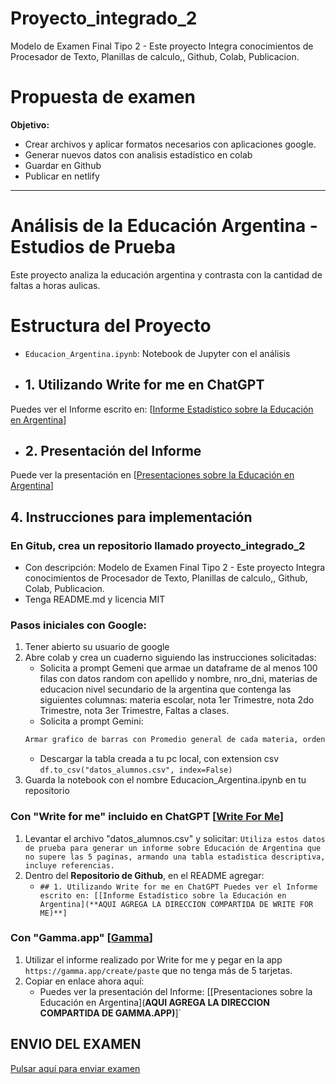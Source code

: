 # Proyecto_integrado_2
Modelo de Examen Final Tipo 2 - Este proyecto Integra conocimientos de Procesador de Texto, Planillas de calculo,, Github, Colab, Publicacion.

# Propuesta de examen
**Objetivo:**
* Crear archivos y aplicar formatos necesarios con aplicaciones google.
* Generar nuevos datos con analisis estadístico en colab
* Guardar en Github
* Publicar en netlify

---

# Análisis de la Educación Argentina - Estudios de Prueba

Este proyecto analiza la educación argentina y contrasta con la cantidad de faltas a horas aulicas.

# Estructura del Proyecto

- `Educacion_Argentina.ipynb`: Notebook de Jupyter con el análisis

- ## 1. Utilizando Write for me en ChatGPT

Puedes ver el Informe escrito en: [[Informe Estadístico sobre la Educación en Argentina](https://chatgpt.com/share/6733b30c-47ec-8002-8835-f98cbf4965ad)]

- ## 2. Presentación del Informe
Puede ver la presentación en [[Presentaciones sobre la Educación en Argentina](https://gamma.app/docs/Informe-Estadistico-sobre-la-Educacion-en-Argentina-hjll5qzle9v1vjy)]
## 4. Instrucciones para implementación
### En Gitub, crea un repositorio llamado proyecto_integrado_2
   * Con descripción: Modelo de Examen Final Tipo 2 - Este proyecto Integra conocimientos de Procesador de Texto, Planillas de calculo,, Github, Colab, Publicacion. 
   * Tenga README.md y licencia MIT
### Pasos iniciales con Google:
1. Tener abierto su usuario de google
2. Abre colab y crea un cuaderno siguiendo las instrucciones solicitadas:
   * Solicita a prompt Gemeni que armae un dataframe de al menos 100 filas con datos random con  apellido y nombre, nro_dni, materias de educacion nivel secundario de la argentina que contenga las siguientes columnas: materia escolar, nota 1er Trimestre, nota 2do Trimestre, nota 3er Trimestre, Faltas a clases.
   * Solicita a prompt Gemini:
    ```txt
    Armar grafico de barras con Promedio general de cada materia, ordenados de mayor a menor, agregar las faltas como valor constrastable en dos ejes. Agregar las leyendas que ayuden a la interpretación.
    ```
   * Descargar la tabla creada a tu pc local, con extension csv `df.to_csv("datos_alumnos.csv", index=False)`
4. Guarda la notebook con el nombre Educacion_Argentina.ipynb en tu repositorio

### Con "Write for me" incluido en ChatGPT [[Write For Me](https://chatgpt.com/g/g-B3hgivKK9-write-for-me)]
1. Levantar el archivo "datos_alumnos.csv" y solicitar: `Utiliza estos datos de prueba para generar un informe sobre Educación de Argentina que no supere las 5 paginas, armando una tabla estadistica descriptiva, incluye referencias.`
2. Dentro del **Repositorio de Github**, en el README agregar:
   * `## 1. Utilizando Write for me en ChatGPT
            Puedes ver el Informe escrito en: [[Informe Estadístico sobre la Educación en Argentina](**AQUI AGREGA LA DIRECCION COMPARTIDA DE WRITE FOR ME)**]`

### Con "Gamma.app" [[Gamma](https://gamma.app)]
1. Utilizar el informe realizado por Write for me y pegar en la app `https://gamma.app/create/paste` que no tenga más de 5 tarjetas.
2. Copiar en enlace ahora aquí:
   * Puedes ver la presentación del Informe: [[Presentaciones sobre la Educación en Argentina](**AQUI AGREGA LA DIRECCION COMPARTIDA DE GAMMA.APP)**]`
  
## ENVIO DEL EXAMEN
[Pulsar aquí para enviar examen](https://forms.gle/Z9VaE5KzdLJJMzW68)
